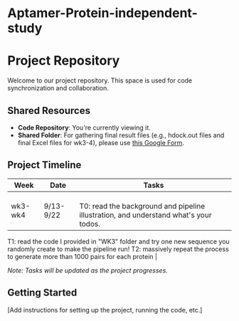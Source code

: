 # Aptamer-Protein-independent-study

# Project Repository

Welcome to our project repository. This space is used for code synchronization and collaboration.

## Shared Resources

- **Code Repository**: You're currently viewing it.
- **Shared Folder**: For gathering final result files (e.g., hdock.out files and final Excel files for wk3-4), please use [this Google Form](https://docs.google.com/forms/d/e/1FAIpQLSfFbKa1EJXjUej9CEFCLFRBD9JPUyrNlawCveFGuFYYlzbN3g/viewform).

## Project Timeline

| Week | Date | Tasks |
|------|------|-------|
| wk3-wk4 | 9/13-9/22 | <br> T0: read the background and pipeline illustration, and understand what's your todos. </br>
T1: read the code I provided in "WK3" folder and try one new sequence you randomly create to make the pipeline run! 
T2: massively repeat the process to generate more than 1000 pairs for each protein |

*Note: Tasks will be updated as the project progresses.*

## Getting Started

[Add instructions for setting up the project, running the code, etc.]
